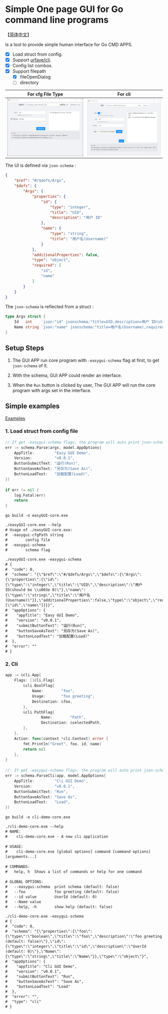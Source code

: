# Simple One page GUI for Go command line programs

【[简体中文](./doc/zh-cn.md)】

Is a tool to provide simple human interface for Go CMD APPS. 

- [x] Load struct from config.
- [x] Support [urfave/cli](https://github.com/urfave/cli).
- [x] Config list combox.
- [x] Support filepath
  - [x] fileOpenDialog
  - [ ] directory

| For cfg File Type                     | For cli                       |
| ------------------------------------- | ----------------------------- |
| ![cfgFile](README.assets/cfgFile.png) | ![cli](README.assets/cli.png) |

The UI is defined via `json-schema` :

``` json
{
    "$ref": "#/$defs/Args",
    "$defs": {
        "Args": {
            "properties": {
                "id": {
                    "type": "integer",
                    "title": "UID",
                    "description": "用户 ID"
                },
                "name": {
                    "type": "string",
                    "title": "用户名(Username)"
                }
            },
            "additionalProperties": false,
            "type": "object",
            "required": [
                "id",
                "name"
            ]
        }
    }
}
```

The `json-schema` is reflected from a struct :

``` go
type Args struct {
	Id   int    `json:"id" jsonschema:"title=UID,description=用户 ID(should be > 0),required"`
	Name string `json:"name" jsonschema:"title=用户名(Username),required"`
}
```

## Setup Steps

1. The GUI APP run core program with `-easygui-schema` flag at first, to get `json-schema` of it. 

2. With the schema, GUI APP could render an interface. 
3. When the `Run` button is clicked by user, The GUI APP will run the core program with args set in the interface.



## Simple examples

[Examples](./cmd/)

### 1. Load struct from config file

``` go
// If get -easygui-schema flags, the program will auto print json-schema, and exit program with 0
err := schema.Parse(args, model.AppOptions{
    AppTitle:         "Easy GUI Demo",
    Version:          "v0.0.1",
    ButtonSubmitText: "运行(Run)",
    ButtonSaveAsText: "另存为(Save As)",
    ButtonLoadText:   "加载配置(Load)",
})

if err != nil {
    log.Fatal(err)
    return
}
```

``` shell
go build -o easyGUI-core.exe
```

``` shell
./easyGUI-core.exe --help
# Usage of ./easyGUI-core.exe:
#  -easygui-cfgPath string
#        config file
#  -easygui-schema
#        schema flag
```

``` shell
./easyGUI-core.exe -easygui-schema
# {
#  "code": 0,
#  "schema": "{\"$ref\":\"#/$defs/Args\",\"$defs\":{\"Args\":{\"properties\":{\"id\":{\"type\":\"integer\",\"title\":\"UID\",\"description\":\"用户 ID(should be \\u003e 0)\"},\"name\":{\"type\":\"string\",\"title\":\"用户名(Username)\"}},\"additionalProperties\":false,\"type\":\"object\",\"required\":[\"id\",\"name\"]}}}",
#  "appOptions": {
#    "appTitle": "Easy GUI Demo",
#    "version": "v0.0.1",
#    "submitButtonText": "运行(Run)",
#    "buttonSaveAsText": "另存为(Save As)",
#    "buttonLoadText": "加载配置(Load)"
#  },
#  "error": ""
# }
```



### 2. Cli 

``` go
app := &cli.App{
	Flags: []cli.Flag{
		&cli.BoolFlag{
            Name:        "foo",
            Usage:       "foo greeting",
            Destination: &foo,
        },
		&cli.PathFlag{
				Name:        "Path",
				Destination: &selectedPath,
		},
    },
    Action: func(context *cli.Context) error {
        fmt.Println("Greet", foo, id, name)
        return nil
    },
}

//  If get -easygui-schema flags, the program will auto print json-schema, and exit program with 0
err := schema.ParseCli(app, model.AppOptions{
    AppTitle:         "Cli GUI Demo",
    Version:          "v0.0.1",
    ButtonSubmitText: "Run",
    ButtonSaveAsText: "Save As",
    ButtonLoadText:   "Load",
})

```

``` shell
go build -o cli-demo-core.exe
```

``` shell
./cli-demo-core.exe --help
# NAME:
#    cli-demo-core.exe - A new cli application

# USAGE:
#    cli-demo-core.exe [global options] command [command options] [arguments...]

# COMMANDS:
#   help, h  Shows a list of commands or help for one command

# GLOBAL OPTIONS:
#   --easygui-schema  print schema (default: false)
#   --foo             foo greeting (default: false)
#   --id value        UserId (default: 0)
#   --Name value
#   --help, -h        show help (default: false)
```

``` shell
./cli-demo-core.exe -easygui-schema
# {
#  "code": 0,
#  "schema": "{\"properties\":{\"foo\":{\"type\":\"boolean\",\"title\":\"foo\",\"description\":\"foo greeting (default: false)\"},\"id\":{\"type\":\"integer\",\"title\":\"id\",\"description\":\"UserId (default: 0)\"},\"Name\":{\"type\":\"string\",\"title\":\"Name\"}},\"type\":\"object\"}",
#  "appOptions": {
#    "appTitle": "Cli GUI Demo",
#    "version": "v0.0.1",
#    "submitButtonText": "Run",
#    "buttonSaveAsText": "Save As",
#    "buttonLoadText": "Load"
#  },
#  "error": "",
#  "type": "cli"
# }
```



